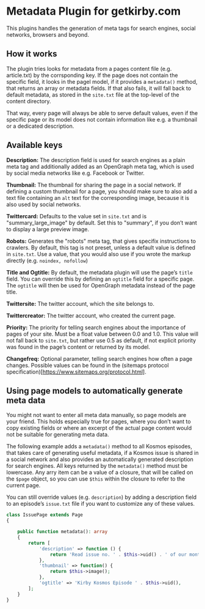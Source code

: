 # Metadata Plugin for getkirby.com

This plugins handles the generation of meta tags for search engines, social networks, browsers and beyond.

## How it works

The plugin tries looks for metadata from a pages content file (e.g. article.txt) by the corrsponding key. If the page does not contain the specific field, it looks in the pagel model, if it provides a `metadata()` method, that returns an array or metadata fields. If that also fails, it will fall back to default metadata, as stored in the `site.txt` file at the top-level of the content directory.

That way, every page will always be able to serve default values, even if the specific page or its model does not contain information like e.g. a thumbnail or a dedicated description.

## Available keys

**Description:** The description field is used for search engines as a plain meta tag and additionally added as an OpenGraph meta tag, which is used by social media networks like e.g. Facebook or Twitter.

**Thumbnail:** The thumbnail for sharing the page in a social network. If defining a custom thumbnail for a page, you should make sure to also add a text file containing an `alt` text for the corresponding image, because it is also used by social networks.

**Twittercard:** Defaults to the value set in `site.txt` and is "summary_large_image" by default. Set this to "summary", if you don’t want to display a large preview image.

**Robots:** Generates the "robots" meta tag, that gives specifix instructions to crawlers. By default, this tag is not preset, unless a default value is defined in `site.txt`. Use a value, that you would also use if you wrote the markup directly (e.g. `noindex, nofollow`)

**Title and Ogtitle:** By default, the metadata plugin will use the page’s `title` field. You can override this by defining an `ogtitle` field for a specific page. The `ogtitle` will then be used for OpenGraph metadata instead of the page title.

**Twittersite:** The twitter account, which the site belongs to.

**Twittercreator:** The twitter account, who created the current page.

**Priority:** The priority for telling search engines about the importance of pages of your site. Must be a float value between 0.0 and 1.0. This value will not fall back to `site.txt`, but rather use 0.5 as default, if not explicit priority was found in the page’s content or returned by its model.

**Changefreq:** Optional parameter, telling search engines how often a page changes. Possible values can be found in the (sitemaps protocol specification)[https://www.sitemaps.org/protocol.html].

## Using page models to automatically generate meta data

You might not want to enter all meta data manually, so page models are your friend. This holds especially true for pages, where you don’t want to copy existing fields or where an excerpt of the actual page content would not be suitable for generating meta data.

The following example adds a `metadata()` method to all Kosmos episodes, that takes care of generating useful metadata, if a Kosmos issue is shared in a social network and also provides an automatically generated description for search engines. All keys returned by the `metadata()` method must be lowercase. Any arry item can be a value of a closure, that will be called on the `$page` object, so you can use `$this` within the closure to refer to the current page.

You can still override values (e.g. `description`) by adding a description field to an episode’s `issue.txt` file if you want to customize any of these values.

```php
class IssuePage extends Page
{

    public function metadata(): array
    {
        return [
            'description' => function () {
                return 'Read issue no. ' . $this->uid() . ' of our montly newsletter online.';
            },
            'thumbnail' => function() {
                return $this->image();
            },
            'ogtitle' => 'Kirby Kosmos Episode ' . $this->uid(),
        ];
    }
}
```
